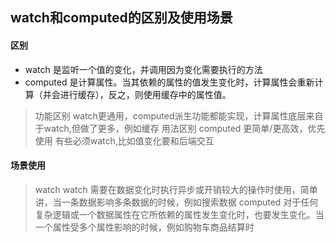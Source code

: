 ## watch和computed的区别及使用场景

#### 区别
+ watch 是监听一个值的变化，并调用因为变化需要执行的方法
+ computed 是计算属性。当其依赖的属性的值发生变化时，计算属性会重新计算（并会进行缓存），反之，则使用缓存中的属性值。
> 功能区别
watch更通用，computed派生功能都能实现，计算属性底层来自于watch,但做了更多，例如缓存
> 用法区别
computed 更简单/更高效，优先使用
有些必须watch,比如值变化要和后端交互
#### 场景使用
> watch
watch 需要在数据变化时执行异步或开销较大的操作时使用，简单讲，当一条数据影响多条数据的时候，例如搜索数据
> computed
对于任何复杂逻辑或一个数据属性在它所依赖的属性发生变化时，也要发生变化。当一个属性受多个属性影响的时候，例如购物车商品结算时
